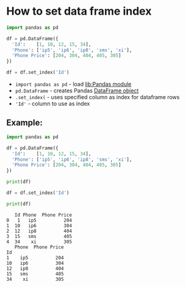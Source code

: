 # How to set data frame index

```python
import pandas as pd

df = pd.DataFrame({
  'Id':    [1, 10, 12, 15, 34],
  'Phone': ['ip5', 'ip6', 'ip8', 'sms', 'xi'],
  'Phone Price': [204, 304, 404, 405, 305]
})

df = df.set_index('Id')
```

- `import pandas as pd` - load [lib:Pandas module](/python-pandas/how-to-install-pandas)
- `pd.DataFrame` - creates Pandas [DataFrame object](https://pandas.pydata.org/docs/reference/api/pandas.DataFrame.html)
- `.set_index(` - uses specified column as index for dataframe rows
- `'Id'` - column to use as index

## Example: 
```python
import pandas as pd

df = pd.DataFrame({
  'Id':    [1, 10, 12, 15, 34],
  'Phone': ['ip5', 'ip6', 'ip8', 'sms', 'xi'],
  'Phone Price': [204, 304, 404, 405, 305]
})

print(df)

df = df.set_index('Id')

print(df)
```
```
   Id Phone  Phone Price
0   1   ip5          204
1  10   ip6          304
2  12   ip8          404
3  15   sms          405
4  34    xi          305
   Phone  Phone Price
Id                   
1    ip5          204
10   ip6          304
12   ip8          404
15   sms          405
34    xi          305

```

